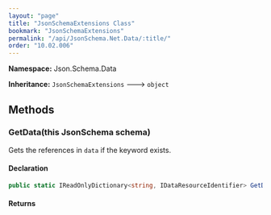 ```yaml
---
layout: "page"
title: "JsonSchemaExtensions Class"
bookmark: "JsonSchemaExtensions"
permalink: "/api/JsonSchema.Net.Data/:title/"
order: "10.02.006"
---
```

**Namespace:** Json.Schema.Data

**Inheritance:**
`JsonSchemaExtensions`
 🡒 
`object`



## Methods

### GetData(this JsonSchema schema)

Gets the references in `data` if the keyword exists.

#### Declaration

```c#
public static IReadOnlyDictionary<string, IDataResourceIdentifier> GetData(this JsonSchema schema)
```


#### Returns



